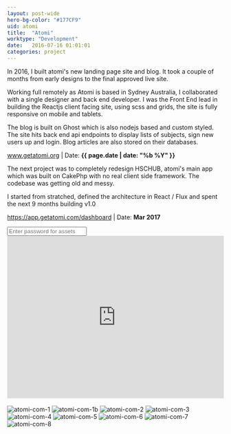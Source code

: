 ```yaml
---
layout: post-wide
hero-bg-color: "#177CF9"
uid: atomi
title:  "Atomi"
worktype: "Development"
date:   2016-07-16 01:01:01
categories: project
---
```


<p>
  In 2016, I built atomi's new landing page site and blog.  It took a couple of months from early designs to the final approved live site.
</p>

<p>
  Working full remotely as Atomi is based in Sydney Australia, I collaborated with a single designer and back end developer.  I was the Front End lead in building the Reactjs client facing site, using scss and grids, the site is fully responsive on mobile and tablets.
</p>

<p>
  The blog is built on Ghost which is also nodejs based and custom styled.  The site hits back end api endpoints to display lists of subjects, sign new users up and login.  Blog articles are also stored on their databases.
</p>

<p class="meta"><a href="http://www.getatomi.org">www.getatomi.org</a> | Date: <strong>{{ page.date | date: "%b %Y" }}</strong></p>

<p>
  The next project was to completely redesign HSCHUB, atomi's main app which was built on CakePhp with no real client side framework.  The codebase was getting old and messy.
</p>
<p>
  I started from stratched, defined the architecture in React / Flux and spent the next 9 months building v1.0
</p>

<p class="meta"><a href="https://app.getatomi.com/dashboard">https://app.getatomi.com/dashboard</a> | Date: <strong>Mar 2017</strong></p>


<div class="showcase__password__screen">
  <input type="password" id="showcase__password" value="" placeholder="Enter password for assets"/>
</div>

<div class="showcase passworded">
  <div style="position:relative;height:0;padding-bottom:75.0%"><iframe src="https://www.youtube.com/embed/GO0Spv7KHuI?ecver=2" width="480" height="360" frameborder="0" style="position:absolute;width:100%;height:100%;left:0" allowfullscreen></iframe></div>
  <br/>

  <img src="/img/atomi/atomi-com-1.jpg" alt="atomi-com-1">
  <img src="/img/atomi/atomi-com-1b.jpg" alt="atomi-com-1b">
  <img src="/img/atomi/atomi-com-2.jpg" alt="atomi-com-2">
  <img src="/img/atomi/atomi-com-3.jpg" alt="atomi-com-3">
  <img src="/img/atomi/atomi-com-4.jpg" alt="atomi-com-4">
  <img src="/img/atomi/atomi-com-5.jpg" alt="atomi-com-5">
  <img src="/img/atomi/atomi-com-6.jpg" alt="atomi-com-6">
  <img src="/img/atomi/atomi-com-7.jpg" alt="atomi-com-7">
  <img src="/img/atomi/atomi-com-8.jpg" alt="atomi-com-8">

</div>
